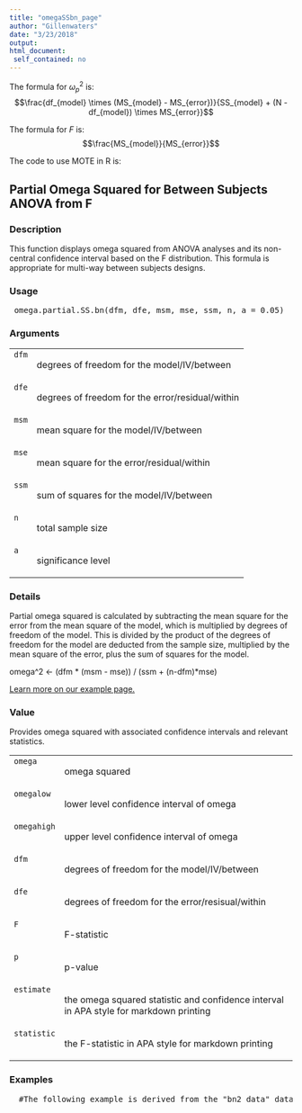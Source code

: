 ```yaml
---
title: "omegaSSbn_page"
author: "Gillenwaters"
date: "3/23/2018"
output: 
html_document:
 self_contained: no
---
```

The formula for $\omega_p^2$ is: $$\frac{df_{model} \times (MS_{model} - MS_{error})}{SS_{model} + (N - df_{model}) \times MS_{error}}$$

The formula for *F* is: $$\frac{MS_{model}}{MS_{error}}$$

The code to use MOTE in R is: 
 

 
<h2>Partial Omega Squared for Between Subjects ANOVA from F</h2>  <h3>Description</h3>  <p>This function displays omega squared from ANOVA analyses and its non-central confidence interval based on the F distribution. This formula is appropriate for multi-way between subjects designs. </p>   <h3>Usage</h3>  <pre> omega.partial.SS.bn(dfm, dfe, msm, mse, ssm, n, a = 0.05) </pre>   <h3>Arguments</h3>  <table summary="R argblock"> <tr valign="top"><td><code>dfm</code></td> <td> <p>degrees of freedom for the model/IV/between</p> </td></tr> <tr valign="top"><td><code>dfe</code></td> <td> <p>degrees of freedom for the error/residual/within</p> </td></tr> <tr valign="top"><td><code>msm</code></td> <td> <p>mean square for the model/IV/between</p> </td></tr> <tr valign="top"><td><code>mse</code></td> <td> <p>mean square for the error/residual/within</p> </td></tr> <tr valign="top"><td><code>ssm</code></td> <td> <p>sum of squares for the model/IV/between</p> </td></tr> <tr valign="top"><td><code>n</code></td> <td> <p>total sample size</p> </td></tr> <tr valign="top"><td><code>a</code></td> <td> <p>significance level</p> </td></tr> </table>   <h3>Details</h3>  <p>Partial omega squared is calculated by subtracting the mean square for the error from the mean square of the model, which is multiplied by degrees of freedom of the model. This is divided by the product of the degrees of freedom for the model are deducted from the sample size, multiplied by the mean square of the error, plus the sum of squares for the model. </p> <p>omega^2 &lt;- (dfm * (msm - mse)) / (ssm + (n-dfm)*mse) </p> <p><a href="https://www.aggieerin.com/shiny-server/tests/omegapbnss.html">Learn more on our example page.</a> </p>   <h3>Value</h3>  <p>Provides omega squared with associated confidence intervals and relevant statistics. </p> <table summary="R valueblock"> <tr valign="top"><td><code>omega</code></td> <td> <p>omega squared</p> </td></tr> <tr valign="top"><td><code>omegalow</code></td> <td> <p>lower level confidence interval of omega</p> </td></tr> <tr valign="top"><td><code>omegahigh</code></td> <td> <p>upper level confidence interval of omega</p> </td></tr> <tr valign="top"><td><code>dfm</code></td> <td> <p>degrees of freedom for the model/IV/between</p> </td></tr> <tr valign="top"><td><code>dfe</code></td> <td> <p>degrees of freedom for the error/resisual/within</p> </td></tr> <tr valign="top"><td><code>F</code></td> <td> <p>F-statistic</p> </td></tr> <tr valign="top"><td><code>p</code></td> <td> <p>p-value</p> </td></tr> <tr valign="top"><td><code>estimate</code></td> <td> <p>the omega squared statistic and confidence interval in APA style for markdown printing</p> </td></tr> <tr valign="top"><td><code>statistic</code></td> <td> <p>the F-statistic in APA style for markdown printing</p> </td></tr> </table>   <h3>Examples</h3>  <pre>  #The following example is derived from the "bn2_data" dataset, included #in the MOTE library.  #Is there a difference in atheletic spending budget for different sports? #Does that spending interact with the change in coaching staff? This data includes #(fake) atheletic budgets for baseball, basketball, football, soccer, and volleyball teams #with new and old coaches to determine if there are differences in #spending across coaches and sports.  library(ez) bn2_data$partno = 1:nrow(bn2_data) anova_model = ezANOVA(data = bn2_data,                       dv = money,                       wid = partno,                       between = .(coach, type),                       detailed = TRUE,                       type = 3)  #You would calculate one eta for each F-statistic. #Here's an example for the interaction with typing in numbers. omega.partial.SS.bn(dfm = 4, dfe = 990,                     msm = 338057.9 / 4,                     mse = 32833499 / 990,                     ssm = 338057.9,                     n = 1000, a = .05)  #Here's an example for the interaction with code. omega.partial.SS.bn(dfm = anova_model$ANOVA$DFn[4],                     dfe = anova_model$ANOVA$DFd[4],                     msm = anova_model$ANOVA$SSn[4] / anova_model$ANOVA$DFn[4],                     mse = anova_model$ANOVA$SSd[4] / anova_model$ANOVA$DFd[4],                     ssm = anova_model$ANOVA$SSn[4],                     n = nrow(bn2_data),                     a = .05) </pre>   </body></html> 

